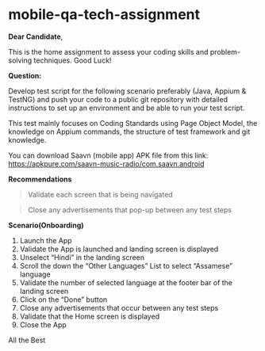 # mobile-qa-tech-assignment

**Dear Candidate**,

This is the home assignment to assess your coding skills and problem-solving techniques. Good Luck! 

**Question:**

Develop test script for the following scenario preferably (Java, Appium & TestNG) and push your code to a public git repository with detailed instructions to set up an environment and be able to run your test script.

This test mainly focuses on Coding Standards using Page Object Model, the knowledge on Appium commands, the structure of test framework and git knowledge.

You can download Saavn (mobile app) APK file from this link: https://apkpure.com/saavn-music-radio/com.saavn.android

**Recommendations**  

> Validate each screen that is being navigated

> Close any advertisements that pop-up between any test steps


**Scenario(Onboarding)**
1.	Launch the App
2.	Validate the App is launched and landing screen is displayed
3.	Unselect “Hindi” in the landing screen
4.	Scroll the down the “Other Languages” List to select “Assamese” language
5.	Validate the number of selected language at the footer bar of the landing screen
6.	Click on the “Done” button
7.	Close any advertisements that occur between any test steps
8.	Validate that the Home screen is displayed
9.	Close the App


All the Best
